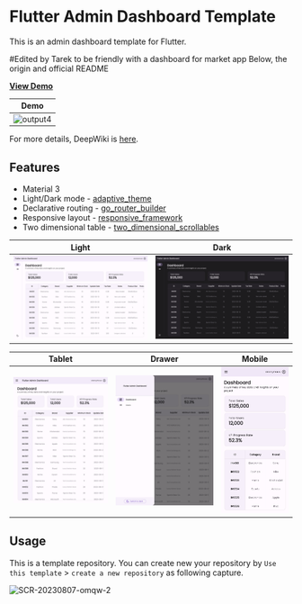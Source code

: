 # Flutter Admin Dashboard Template

This is an admin dashboard template for Flutter.

#Edited by Tarek to be friendly with a dashboard for market app
Below, the origin and official README

**[View Demo](https://flutter-admin-dashboard-d5aeb.web.app/)**

| Demo |
| --- |
| ![output4](https://github.com/htsuruo/flutter-admin-dashboard-template/assets/12729025/1715ef3b-6436-44d1-a165-8171b2c8edbc) |

For more details, DeepWiki is [here](https://deepwiki.com/htsuruo/flutter-admin-dashboard-template/1-overview).

## Features

- Material 3
- Light/Dark mode - [adaptive_theme](https://pub.dev/packages/adaptive_theme)
- Declarative routing - [go_router_builder](https://pub.dev/packages/go_router_builder)
- Responsive layout - [responsive_framework](https://pub.dev/packages/responsive_framework)
- Two dimensional table - [two_dimensional_scrollables](https://pub.dev/packages/two_dimensional_scrollables)

| Light | Dark |
| --- | --- |
| ![](./screenshot/desktop.png) | ![](./screenshot/desktop-dark.png) |

| Tablet | Drawer | Mobile |
| --- | --- | --- |
| ![](./screenshot/tablet.png) | ![](./screenshot/drawer.png) | ![](./screenshot/mobile.png) |

## Usage

This is a template repository. You can create new your repository by `Use this template` > `create a new repository` as following capture.

<img width="367" alt="SCR-20230807-omqw-2" src="https://github.com/htsuruo/go-router-playground/assets/12729025/85031cfe-ca2a-417a-b01b-f803f86b5599">

